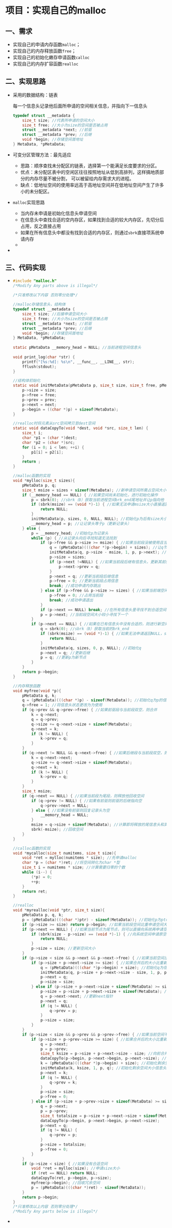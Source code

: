 # 项目：实现自己的malloc

## 一、需求

* 实现自己的申请内存函数`malloc`；
* 实现自己的内存释放函数`free`；
* 实现自己的初始化嫩存申请函数`calloc`
* 实现自己的内存扩容函数`realloc`

## 二、实现思路

* 采用的数据结构：链表

  每一个信息头记录他后面所申请的空间相关信息，并指向下一信息头

  ```c
  typedef struct __metadata {
      size_t size; //代表所申请的空间大小
      size_t free; //大小为size的空间是否被占用
      struct __metadata *next; //前驱
      struct __metadata *prev; //后继
      void *begin; //存储空间首地址
  } MetaData, *pMetaData;
  ```

  

* 可变分区管理方法：最先适应

  * 思路：顺序查找未分配区的链表，选择第一个能满足长度要求的分区。
  * 优点：未分配区表中的空闲区往往按照地址从低到高排列，这样搞地质部分的内存尽量不被分割， 可以被留给内存需求大的进程。
  * 缺点：低地址空间的使用率远高于高地址空间并在低地址空间产生了许多小的未分配区。

* `malloc`实现思路

  * 当内存未申请是初始化信息头申请空间
  * 在信息头中查找合适的空内存区，如果找到合适的较大内存区，先切分后占用，反之直接占用
  * 如果在所有信息头中都没有找到合适的内存区，则通过`sbrk`直接项系统申请内存
  * 

* 

## 三、代码实现

* ```c
  #include "malloc.h"
  /*Modify Any parts above is illegal*/
  
  /*只准修改以下内容 否则零分处理*/
   
  //malloc存储信息头，结构体
  typedef struct __metadata {
      size_t size; //后接申请空间大小
      size_t free; //大小为size的空间是否被占用
      struct __metadata *next; //前驱
      struct __metadata *prev; //后继
      void *begin; //存储空间首地址
  } MetaData, *pMetaData;
   
  static pMetaData __memory_head = NULL; //当前进程空间信息头
   
  void print_log(char *str) {
      printf("[%s:%d]: %s\n", __func__, __LINE__, str);
      fflush(stdout);
  }
  
  //结构体初始化
  static void initMetaData(pMetaData p, size_t size, size_t free, pMetaData prev, pMetaData next) {
      p->size = size;
      p->free = free;
      p->prev = prev;
      p->next = next;
      p->begin = ((char *)p) + sizeof(MetaData);
  }
  
  //realloc时将元素从src空间拷贝至dest空间
  static void dataCopyTo(void *dest, void *src, size_t len) {
      size_t i;
      char *p1 = (char *)dest;
      char *p2 = (char *)src;
      for (i = 0; i < len; ++i) {
          p1[i] = p2[i];
      }
      return ;
  }
  
  //malloc函数的实现
  void *mylloc(size_t sizes){
      pMetaData p, q;
      size_t msize = sizes + sizeof(MetaData); //新申请空间所需占空间大小
      if (__memory_head == NULL) { //如果空间尚未初始化，进行初始化操作
          p = sbrk(0); //sbrk（0）获取当前进程空间brk_end尾地址并让p指向他
          if (sbrk(msize) == (void *)-1) { //如果无法申请msize大小直接返回NULL
              return NULL;
          }
          initMetaData(p, sizes, 0, NULL, NULL); //初始化p为后有size大小空间被使用，无前驱与后继的信息头
          __memory_head = p; //让记录头等于p（更新记录头）
      } else {
          p = __memory_head; //初始化p为记录头
          while (p) { //从记录头向后寻找知道无法找到
              if (p->free && p->size >= msize) { //如果当前段没被使用且当前段可用大小比需求空间大，进行切分操作
                  q = (pMetaData)(((char *)p->begin) + sizes); //让q节点为当前端空间后，用于记录剩余空间信息
                  initMetaData(q, p->size - msize, 1, p, p->next); // 初始化q
                  p->size = sizes;
                  if (p->next !=NULL) { //如果当前段后继有信息头，更新其前驱信息
                      p->next->prev = q;
                  }
                  p->next = q; //更新当前段后继信息
                  p->free = 0; //更新当前段占用信息
                  break; //成功申请内存跳出
              } else if (p->free && p->size >= sizes) { //如果当前端空闲且空间比申请空间略大但不足以用于分割
                  p->free = 0; //占用当前段
                  break; //成功申请退出
              }
              if (p->next == NULL) break; //在所有信息头里寻找不到合适空间段，跳出
              p = p->next; //当前段空间大小较小寻找下一个
          }
          if (p->next == NULL) { //如果在已有信息头中没有合适的，则进行新空间申请
              q = sbrk(0); //sbrk（0）获取当前的brk_end
              if (sbrk(msize) == (void *)-1) { //如果无法申请返回NULL，sbrk（msize）将brk_end扩展至q+msize
                  return NULL;
              }
              initMetaData(q, sizes, 0, p, NULL); //初始化q
              p->next = q; //更新后继
              p = q; //更新p为新节点
          }
      }
      return p->begin;
  }
  
  //内存释放函数
  void myfree(void *p){
      pMetaData q, k;
      q = (pMetaData)(((char *)p) - sizeof(MetaData)); //初始化q为p的信息头
      q->free = 1; //将信息头状态更改为为使用
      if (q->prev && q->prev->free) { //如果前驱段与当前段双空，则合并
          k = q->next;
          q = q->prev;
          q->size += q->next->size + sizeof(MetaData);
          q->next = k;
          if (k != NULL) {
              k->prev = q;
          }
      }
      if (q->next != NULL && q->next->free) { //如果后继段与当前段双空，则合并
          k = q->next->next;
          q->size += q->next->size + sizeof(MetaData);
          q->next = k;
          if (k != NULL) {
              k->prev = q;
          }
      }
      size_t msize; 
      if (q->next == NULL) { //如果当前段为尾段，则释放他回收空间
          if (q->prev != NULL) { //如果有前驱则前驱的后继指向空
              q->prev->next = NULL;
          } else { //如果没有前驱则回复记录头为空
              __memory_head = NULL;
          }
          msize = q->size + sizeof(MetaData); //计算即将释放的尾信息头和其空间大小
          sbrk(-msize); //回收空间
      }
  }
  
  //calloc函数的实现
  void *mycalloc(size_t numitems, size_t size){
      void *ret = mylloc(numitems * size); //先申请malloc
      char *p = (char *)ret; //将空间转化为char *型
      size_t i = numitems * size; //计算需要归零的个数
      while (i--) {
          (*p) = 0;
          ++p;
      }
      return ret;
  }
  
  //realloc
  void *myrealloc(void *ptr, size_t size){
      pMetaData p, q, k;
      p = (pMetaData)(((char *)ptr) - sizeof(MetaData)); //初始化p为ptr(输入指针)的信息头
      if (p->size >= size) return p->begin; //如果当前段空间比重申请空间大则直接返回
      if (p->next == NULL) { //如果当前节点为尾节点，则可以直接向系统再申请空间
          if (sbrk(size - p->size) == (void *)-1) { //向系统空间申请原空间不够存储的空间
              return NULL;
          }
          p->size = size; //更新空间大小
      }
      if (p->size < size && p->next && p->next->free) { //如果当前空间比申请空间小且有后继且后继未被占用
          if (p->size + p->next->size >= size) { //如果合并后的大小比重新申请的空间大切分
              q = (pMetaData)(((char *)p->begin) + size); //初始化q为信息头
              initMetaData(q, p->size + p->next->size - size, 1, p, p->next->next);
              p->next = q;
              p->size = size;
          } else if (p->size + p->next->size + sizeof(MetaData) >= size) { //如果合并后的大小和需求大小正好相等
              p->size = p->size + p->next->size + sizeof(MetaData); //更新合并后大小
              q = p->next->next; //更新next指针
              p->next = q;
              if (q != NULL) {
                  q->prev = p;
              }
              p->size = size;
          }
      }
      if (p->size < size && p->prev && p->prev->free) { //如果当前空间不足，但前驱节点存在且未使用
          if (p->size + p->prev->size >= size) { //如果合并后的大小比重新申请的空间大切分
              q = p->next;
              p = p->prev;
              size_t ksize = p->size + p->next->size - size; //向前合并后并剩余空间大小
              dataCopyTo(p->begin, p->next->begin, p->next->size); //将内容从p的后继合并至p
              k = (pMetaData)(((char *)p->begin) + size); //初始化剩余空间信息头
              initMetaData(k, ksize, 1, p, q); //初始化剩余空间大小信息头k
              p->next = k; 
              if (q != NULL) {
                  q->prev = k;
              }
              p->size = size;
              p->free = 0;
          } else if (p->size + p->prev->size + sizeof(MetaData) >= size) { //如果合并后大小正好，不切分
              q = p->next;
              p = p->prev;
              size_t totalsize = p->size + p->next->size + sizeof(MetaData);
              dataCopyTo(p->begin, p->next->begin, p->next->size);
              p->next = q;
              if (q != NULL) {
                  q->prev = p;
              }
              p->size = totalsize;
              p->free = 0;
          }
      }
      if (p->size < size) { //如果没有合适空间
          void *ret = mylloc(size); //申请size大小
          if (ret == NULL) return NULL;
          dataCopyTo(ret, p->begin, p->size);
          myfree(p->begin); //回收冗余空间
          p = (pMetaData)(((char *)ret) - sizeof(MetaData));
      }
      return p->begin;
  }
  /*只准修改以上内容 否则零分处理*/
  /*Modify Any parts below is illegal*/
  ```

* 